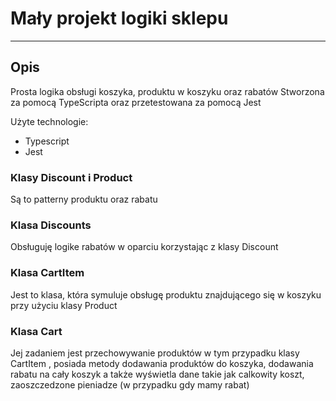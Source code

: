 # Mały projekt logiki sklepu

---

## Opis

Prosta logika obsługi koszyka, produktu w koszyku oraz rabatów
Stworzona za pomocą TypeScripta oraz przetestowana za pomocą Jest

Użyte technologie:

- Typescript
- Jest

### Klasy Discount i Product

Są to patterny produktu oraz rabatu

### Klasa Discounts

Obsługuję logike rabatów w oparciu korzystając z klasy Discount

### Klasa CartItem

Jest to klasa, która symuluje obsługę produktu znajdującego się w koszyku przy użyciu klasy Product

### Klasa Cart

Jej zadaniem jest przechowywanie produktów w tym przypadku klasy CartItem , posiada metody dodawania produktów do koszyka, dodawania rabatu na cały koszyk a także wyświetla dane takie jak calkowity koszt, zaoszczedzone pieniadze (w przypadku gdy mamy rabat)
